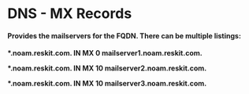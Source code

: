 # DNS - MX Records

#### Provides the mailservers for the FQDN. There can be multiple listings:

**\*.noam.reskit.com. IN MX 0 mailserver1.noam.reskit.com.**

**\*.noam.reskit.com. IN MX 10 mailserver2.noam.reskit.com.**

**\*.noam.reskit.com. IN MX 10 mailserver3.noam.reskit.com.**

